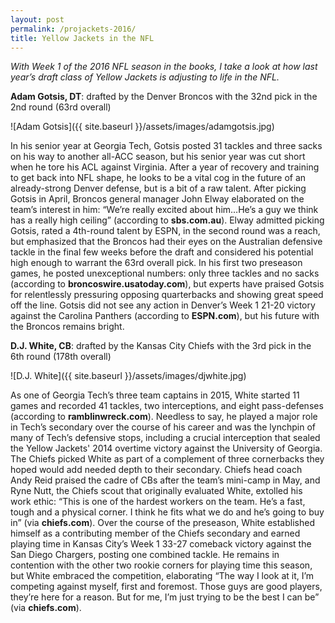 ```yaml
---
layout: post
permalink: /projackets-2016/
title: Yellow Jackets in the NFL
---
```


_With Week 1 of the 2016 NFL season in the books, I take a look at how last year’s draft class of Yellow Jackets is adjusting to life in the NFL._

**Adam Gotsis, DT**: drafted by the Denver Broncos with the 32nd pick in the 2nd round (63rd overall)

![Adam Gotsis]({{ site.baseurl }}/assets/images/adamgotsis.jpg)

In his senior year at Georgia Tech, Gotsis posted 31 tackles and three sacks on
his way to another all-ACC season, but his senior year was cut short when he
tore his ACL against Virginia. After a year of recovery and training to get back
into NFL shape, he looks to be a vital cog in the future of an already-strong
Denver defense, but is a bit of a raw talent. After picking Gotsis in April,
Broncos general manager John Elway elaborated on the team’s interest in him:
“We’re really excited about him…He’s a guy we think has a really high ceiling”
(according to **sbs.com.au**). Elway admitted picking Gotsis, rated a 4th-round
talent by ESPN, in the second round was a reach, but emphasized that the Broncos
had their eyes on the Australian defensive tackle in the final few weeks before
the draft and considered his potential high enough to warrant the 63rd overall
pick. In his first two preseason games, he posted unexceptional numbers: only
three tackles and no sacks (according to **broncoswire.usatoday.com**), but
experts have praised Gotsis for relentlessly pressuring opposing quarterbacks
and showing great speed off the line. Gotsis did not see any action in Denver’s
Week 1 21-20 victory against the Carolina Panthers (according to **ESPN.com**),
but his future with the Broncos remains bright.

**D.J. White, CB**: drafted by the Kansas City Chiefs with the 3rd pick in the 6th round (178th overall)

![D.J. White]({{ site.baseurl }}/assets/images/djwhite.jpg)

As one of Georgia Tech’s three team captains in 2015, White started 11 games and
recorded 41 tackles, two interceptions, and eight pass-defenses (according to
**ramblinwreck.com**). Needless to say, he played a major role in Tech’s
secondary over the course of his career and was the lynchpin of many of Tech’s
defensive stops, including a crucial interception that sealed the Yellow
Jackets' 2014 overtime victory against the University of Georgia. The Chiefs
picked White as part of a complement of three cornerbacks they hoped would add
needed depth to their secondary. Chiefs head coach Andy Reid praised the cadre
of CBs after the team’s mini-camp in May, and Ryne Nutt, the Chiefs scout that
originally evaluated White, extolled his work ethic: “This is one of the hardest
workers on the team. He’s a fast, tough and a physical corner. I think he fits
what we do and he’s going to buy in” (via **chiefs.com**). Over the course of
the preseason, White established himself as a contributing member of the Chiefs
secondary and earned playing time in Kansas City’s Week 1 33-27 comeback victory
against the San Diego Chargers, posting one combined tackle. He remains in
contention with the other two rookie corners for playing time this season, but
White embraced the competition, elaborating “The way I look at it, I’m competing
against myself, first and foremost. Those guys are good players, they’re here
for a reason. But for me, I’m just trying to be the best I can be” (via
**chiefs.com**).
